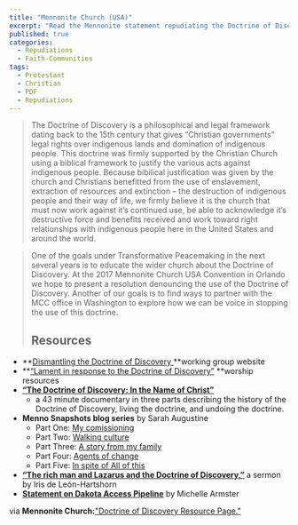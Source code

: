 ```yaml
---
title: "Mennonite Church (USA)"
excerpt: "Read the Mennonite statement repudiating the Doctrine of Discovery."
published: true
categories:
  - Repudiations
  - Faith-Communities
tags:
  - Protestant
  - Christian
  - PDF
  - Repudiations
---
```

>The Doctrine of Discovery is a philosophical and legal framework dating back to the 15th century that gives “Christian governments” legal rights over indigenous lands and domination of indigenous people.  This doctrine was firmly supported by the Christian Church using a biblical framework to justify the various acts against indigenous people.  Because bibilical justification was given by the church and Christians benefitted from the use of enslavement, extraction of resources and extinction – the destruction of indigenous people and their way of life, we firmly believe it is the church that must now work against it’s continued use, be able to acknowledge it’s destructive force and benefits received and work toward right relationships with indigenous people here in the United States and around the world.

>One of the goals under Transformative Peacemaking in the next several years is to educate the wider church about the Doctrine of Discovery. At the 2017 Mennonite Church USA Convention in Orlando we hope to present a resolution denouncing the use of the Doctrine of Discovery. Another of our goals is to find ways to partner with the MCC office in Washington to explore how we can be voice in stopping the use of this doctrine.
>
>## Resources
>
*   **[Dismantling the Doctrine of Discovery ](http://dofdmenno.org/)**working group website
*   **[“Lament in response to the Doctrine of Discovery”](http://mennoniteusa.org/news/mennonite-heritage-sunday-will-offer-lament-for-the-doctrine-of-discovery/) **worship resources
*   [**“The Doctrine of Discovery: In the Name of Christ”**  
    ](http://dofdmenno.org/movie/)
    *   a 43 minute documentary in three parts describing the history of the Doctrine of Discovery, living the doctrine, and undoing the doctrine.
*   **Menno Snapshots blog series** by Sarah Augustine
    *   Part One: [My comissioning](http://mennoniteusa.org/featured-blogs/doctrine-of-discovery-series-my-commissioning/)
    *   Part Two: [Walking culture](http://mennoniteusa.org/menno-snapshots/doctrine-of-discovery-series-walking-culture/)
    *   Part Three: [A story from my family](http://mennoniteusa.org/menno-snapshots/doctrine-of-discovery-series-a-story-from-my-family/)
    *   Part Four: [Agents of change](http://mennoniteusa.org/menno-snapshots/doctrine-of-discovery-series-agents-of-change/)
    *   Part Five: [In spite of All of this](http://mennoniteusa.org/menno-snapshots/doctrine-of-discovery-series-in-spite-of-all-this/)
*   **[“The rich man and Lazarus and the Doctrine of Discovery,”](http://mennoniteusa.org/menno-snapshots/the-rich-man-and-lazarus-and-the-doctrine-of-discovery/)** a sermon by Iris de León-Hartshorn
*   [**Statement on Dakota Access Pipeline**](http://mcc.org/stories/statement-dakota-access-pipeline) by Michelle Armster

via **Mennonite Church:**["Doctrine of Discovery Resource Page."](http://mennoniteusa.org/what-we-do/undoing-racism/doctrine-of-discovery/)
